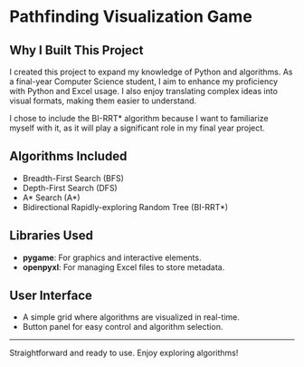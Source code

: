 # Pathfinding Visualization Game

## Why I Built This Project
I created this project to expand my knowledge of Python and algorithms. As a final-year Computer Science student, I aim to enhance my proficiency with Python and Excel usage. I also enjoy translating complex ideas into visual formats, making them easier to understand.

I chose to include the BI-RRT* algorithm because I want to familiarize myself with it, as it will play a significant role in my final year project.

## Algorithms Included
- Breadth-First Search (BFS)
- Depth-First Search (DFS)
- A* Search (A*)
- Bidirectional Rapidly-exploring Random Tree (BI-RRT*)

## Libraries Used
- **pygame**: For graphics and interactive elements.
- **openpyxl**: For managing Excel files to store metadata.

## User Interface
- A simple grid where algorithms are visualized in real-time.
- Button panel for easy control and algorithm selection.

---
Straightforward and ready to use. Enjoy exploring algorithms!

